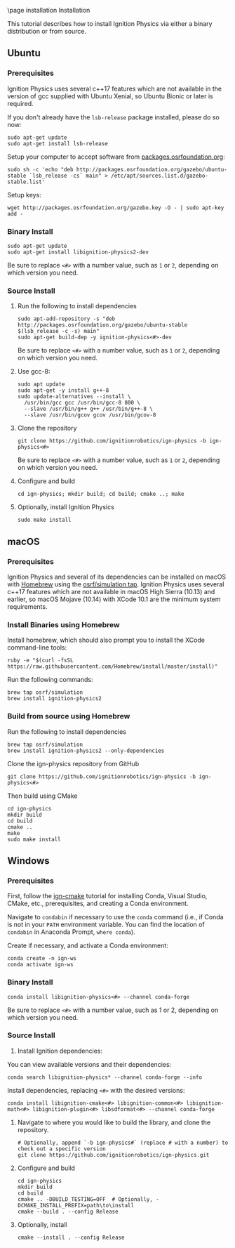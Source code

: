 \page installation Installation

This tutorial describes how to install Ignition Physics via either a binary distribution or from source.

## Ubuntu

### Prerequisites

Ignition Physics uses several c++17 features which are not available in the
version of gcc supplied with Ubuntu Xenial, so Ubuntu Bionic or later
is required.

If you don't already have the `lsb-release` package installed, please do so now:
```
sudo apt-get update
sudo apt-get install lsb-release
```

Setup your computer to accept software from
[packages.osrfoundation.org](http://packages.osrfoundation.org):

```
sudo sh -c 'echo "deb http://packages.osrfoundation.org/gazebo/ubuntu-stable `lsb_release -cs` main" > /etc/apt/sources.list.d/gazebo-stable.list'
```

Setup keys:

```
wget http://packages.osrfoundation.org/gazebo.key -O - | sudo apt-key add -
```

### Binary Install

```
sudo apt-get update
sudo apt-get install libignition-physics2-dev
```

Be sure to replace `<#>` with a number value, such as `1` or `2`, depending on which version you need.

### Source Install

1. Run the following to install dependencies
    ```
    sudo apt-add-repository -s "deb http://packages.osrfoundation.org/gazebo/ubuntu-stable $(lsb_release -c -s) main"
    sudo apt-get build-dep -y ignition-physics<#>-dev
    ```
    Be sure to replace `<#>` with a number value, such as `1` or `2`, depending on which version you need.


2. Use gcc-8:
    ```
    sudo apt update
    sudo apt-get -y install g++-8
    sudo update-alternatives --install \
      /usr/bin/gcc gcc /usr/bin/gcc-8 800 \
      --slave /usr/bin/g++ g++ /usr/bin/g++-8 \
      --slave /usr/bin/gcov gcov /usr/bin/gcov-8
    ```

3. Clone the repository
    ```
    git clone https://github.com/ignitionrobotics/ign-physics -b ign-physics<#>
    ```
    Be sure to replace `<#>` with a number value, such as `1` or `2`, depending on which version you need.


4. Configure and build
    ```
    cd ign-physics; mkdir build; cd build; cmake ..; make
    ```

5. Optionally, install Ignition Physics
    ```
    sudo make install
    ```

## macOS

### Prerequisites

Ignition Physics and several of its dependencies can be installed on macOS
with [Homebrew](http://brew.sh/) using the [osrf/simulation
tap](https://github.com/osrf/homebrew-simulation). Ignition Physics uses
several c++17 features which are not available in macOS High Sierra (10.13)
and earlier, so macOS Mojave (10.14) with XCode 10.1 are the minimum
system requirements.

### Install Binaries using Homebrew

Install homebrew, which should also prompt you to install the XCode
command-line tools:

```
ruby -e "$(curl -fsSL https://raw.githubusercontent.com/Homebrew/install/master/install)"
```

Run the following commands:

```
brew tap osrf/simulation
brew install ignition-physics2
```

### Build from source using Homebrew

Run the following to install dependencies
```
brew tap osrf/simulation
brew install ignition-physics2 --only-dependencies
```

Clone the ign-physics repository from GitHub
```
git clone https://github.com/ignitionrobotics/ign-physics -b ign-physics<#>
```

Then build using CMake
```
cd ign-physics
mkdir build
cd build
cmake ..
make
sudo make install
```

## Windows

### Prerequisites

First, follow the [ign-cmake](https://github.com/ignitionrobotics/ign-cmake) tutorial for installing Conda, Visual Studio, CMake, etc., prerequisites, and creating a Conda environment.

Navigate to ``condabin`` if necessary to use the ``conda`` command (i.e., if Conda is not in your `PATH` environment variable. You can find the location of ``condabin`` in Anaconda Prompt, ``where conda``).

Create if necessary, and activate a Conda environment:

```
conda create -n ign-ws
conda activate ign-ws
```

### Binary Install

```
conda install libignition-physics<#> --channel conda-forge
```

Be sure to replace `<#>` with a number value, such as 1 or 2, depending on
which version you need.

### Source Install

1. Install Ignition dependencies:

You can view available versions and their dependencies:

```
conda search libignition-physics* --channel conda-forge --info
```

Install dependencies, replacing `<#>` with the desired versions:

```
conda install libignition-cmake<#> libignition-common<#> libignition-math<#> libignition-plugin<#> libsdformat<#> --channel conda-forge
```

1. Navigate to where you would like to build the library, and clone the repository.

    ```
    # Optionally, append `-b ign-physics#` (replace # with a number) to check out a specific version
    git clone https://github.com/ignitionrobotics/ign-physics.git
    ```

1. Configure and build

    ```
    cd ign-physics
    mkdir build
    cd build
    cmake .. -DBUILD_TESTING=OFF  # Optionally, -DCMAKE_INSTALL_PREFIX=path\to\install
    cmake --build . --config Release
    ```

1. Optionally, install

    ```
    cmake --install . --config Release
    ```
